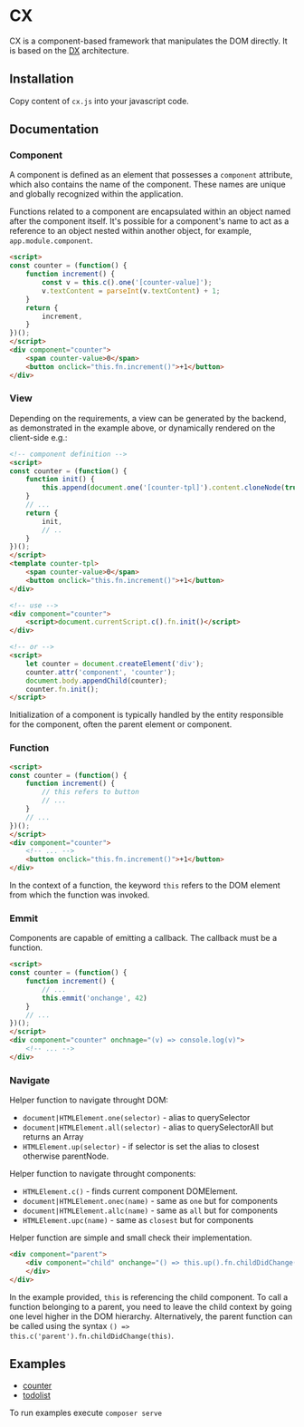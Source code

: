 # CX

CX is a component-based framework that manipulates the DOM directly.
It is based on the [DX](https://github.com/xtompie/dx) architecture.

## Installation

Copy content of `cx.js` into your javascript code.

## Documentation

### Component

A component is defined as an element that possesses a `component` attribute, which also contains the name of the component. These names are unique and globally recognized within the application.

Functions related to a component are encapsulated within an object named after the component itself. It's possible for a component's name to act as a reference to an object nested within another object, for example, `app.module.component`.

```html
<script>
const counter = (function() {
    function increment() {
        const v = this.c().one('[counter-value]');
        v.textContent = parseInt(v.textContent) + 1;
    }
    return {
        increment,
    }
})();
</script>
<div component="counter">
    <span counter-value>0</span>
    <button onclick="this.fn.increment()">+1</button>
</div>
```

### View

Depending on the requirements, a view can be generated by the backend, as demonstrated in the example above, or dynamically rendered on the client-side e.g.:

```html
<!-- component definition -->
<script>
const counter = (function() {
    function init() {
        this.append(document.one('[counter-tpl]').content.cloneNode(true));
    }
    // ...
    return {
        init,
        // ..
    }
})();
</script>
<template counter-tpl>
    <span counter-value>0</span>
    <button onclick="this.fn.increment()">+1</button>
</div>

<!-- use -->
<div component="counter">
    <script>document.currentScript.c().fn.init()</script>
</div>

<!-- or -->
<script>
    let counter = document.createElement('div');
    counter.attr('component', 'counter');
    document.body.appendChild(counter);
    counter.fn.init();
</script>
```

Initialization of a component is typically handled by the entity responsible for the component, often the parent element or component.

### Function

```html
<script>
const counter = (function() {
    function increment() {
        // this refers to button
        // ...
    }
    // ...
})();
</script>
<div component="counter">
    <!-- ... -->
    <button onclick="this.fn.increment()">+1</button>
</div>
```

In the context of a function, the keyword `this` refers to the DOM element from which the function was invoked.

### Emmit

Components are capable of emitting a callback. The callback must be a function.

```html
<script>
const counter = (function() {
    function increment() {
        // ...
        this.emmit('onchange', 42)
    }
    // ...
})();
</script>
<div component="counter" onchnage="(v) => console.log(v)">
    <!-- ... -->
</div>
```

### Navigate

Helper function to navigate throught DOM:

- `document|HTMLElement.one(selector)` - alias to querySelector
- `document|HTMLElement.all(selector)` - alias to querySelectorAll but returns an Array
- `HTMLElement.up(selector)` - if selector is set the alias to closest otherwise parentNode.

Helper function to navigate throught components:

- `HTMLElement.c()` - finds current component DOMElement.
- `document|HTMLElement.onec(name)` - same as `one` but for components
- `document|HTMLElement.allc(name)` - same as `all` but for components
- `HTMLElement.upc(name)` - same as `closest` but for components

Helper function are simple and small check their implementation.

```html
<div component="parent">
    <div component="child" onchange="() => this.up().fn.childDidChange(this)">
    </div>
</div>
```

In the example provided, `this` is referencing the child component. To call a function belonging to a parent, you need to leave the child context by going one level higher in the DOM hierarchy. Alternatively, the parent function can be called using the syntax `() => this.c('parent').fn.childDidChange(this)`.

## Examples

- [counter](./counter/)
- [todolist](./todolist/)

To run examples execute `composer serve`
